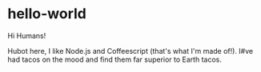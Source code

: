 # hello-world

Hi Humans!

Hubot here, I like Node.js and Coffeescript (that's what I'm made of!).
I#ve had tacos on the mood and find them far superior to Earth tacos.
